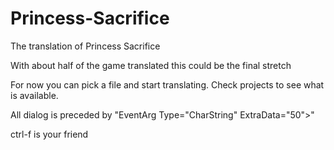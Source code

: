 # Princess-Sacrifice
The translation of Princess Sacrifice

With about half of the game translated this could be the final stretch 

For now you can pick a file and start translating. Check projects to see what is available.

All dialog is preceded by "EventArg Type="CharString" ExtraData="50">"

ctrl-f is your friend
